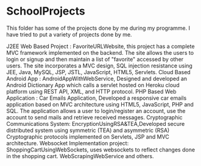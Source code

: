 # SchoolProjects
This folder has some of the projects done by me during my programme. I have tried to put a variety of projects done by me. 

J2EE Web Based Project :  FavoriteURLWebsite, this project has a complete MVC framework implemented on the backend. The site allows 
                          the users to login or signup and then maintain a list of "favorite" accessed by other users.
                          The site incorporates a MVC design, SQL injection resistance using JEE, Java, MySQL, JSP, JSTL, 
                          JavaScript, HTML5, Servlets.
Cloud Based Android App : AndroidAppWithWebService, Designed and developed an Android Dictionary App which calls a servlet hosted on Heroku
                          cloud platform using REST API, XML, and HTTP protocol.
PHP Based Web Application :   Car Emails Application, Developed a responsive car emails application based on MVC architecture using HTML5,
                              JavaScript, PHP and SQL. The application allows a user to login/register an account, use the account to 
                              send mails and retrieve received messages.
Cryptographic Communications System:  EncryptionUsingRSA&TEA,Developed secure distributed system using symmetric (TEA) and asymmetric (RSA) 
                                      Cryptographic protocols implemented on Servlets, JSP and MVC architecture.
Websocket Implementation project: ShoppingCartUsingWebSockets, uses websockets to reflect changes done in the shopping cart.
WebScrapingWebService and others.



